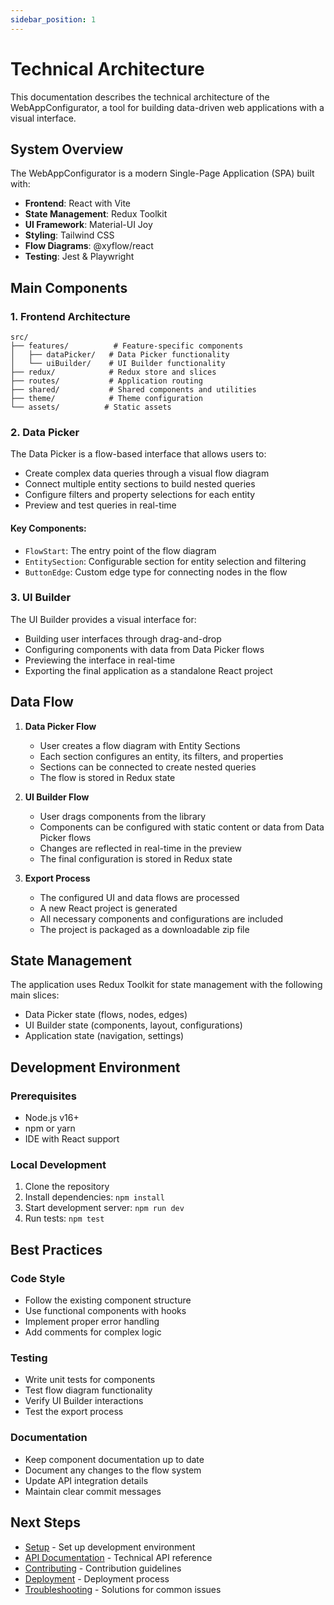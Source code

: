 ```yaml
---
sidebar_position: 1
---
```


# Technical Architecture

This documentation describes the technical architecture of the WebAppConfigurator, a tool for building data-driven web applications with a visual interface.

## System Overview

The WebAppConfigurator is a modern Single-Page Application (SPA) built with:

- **Frontend**: React with Vite
- **State Management**: Redux Toolkit
- **UI Framework**: Material-UI Joy
- **Styling**: Tailwind CSS
- **Flow Diagrams**: @xyflow/react
- **Testing**: Jest & Playwright

## Main Components

### 1. Frontend Architecture

```
src/
├── features/          # Feature-specific components
│   ├── dataPicker/   # Data Picker functionality
│   └── uiBuilder/    # UI Builder functionality
├── redux/            # Redux store and slices
├── routes/           # Application routing
├── shared/           # Shared components and utilities
├── theme/            # Theme configuration
└── assets/          # Static assets
```

### 2. Data Picker

The Data Picker is a flow-based interface that allows users to:

- Create complex data queries through a visual flow diagram
- Connect multiple entity sections to build nested queries
- Configure filters and property selections for each entity
- Preview and test queries in real-time

#### Key Components:

- `FlowStart`: The entry point of the flow diagram
- `EntitySection`: Configurable section for entity selection and filtering
- `ButtonEdge`: Custom edge type for connecting nodes in the flow

### 3. UI Builder

The UI Builder provides a visual interface for:

- Building user interfaces through drag-and-drop
- Configuring components with data from Data Picker flows
- Previewing the interface in real-time
- Exporting the final application as a standalone React project

## Data Flow

1. **Data Picker Flow**

   - User creates a flow diagram with Entity Sections
   - Each section configures an entity, its filters, and properties
   - Sections can be connected to create nested queries
   - The flow is stored in Redux state

2. **UI Builder Flow**

   - User drags components from the library
   - Components can be configured with static content or data from Data Picker flows
   - Changes are reflected in real-time in the preview
   - The final configuration is stored in Redux state

3. **Export Process**
   - The configured UI and data flows are processed
   - A new React project is generated
   - All necessary components and configurations are included
   - The project is packaged as a downloadable zip file

## State Management

The application uses Redux Toolkit for state management with the following main slices:

- Data Picker state (flows, nodes, edges)
- UI Builder state (components, layout, configurations)
- Application state (navigation, settings)

## Development Environment

### Prerequisites

- Node.js v16+
- npm or yarn
- IDE with React support

### Local Development

1. Clone the repository
2. Install dependencies: `npm install`
3. Start development server: `npm run dev`
4. Run tests: `npm test`

## Best Practices

### Code Style

- Follow the existing component structure
- Use functional components with hooks
- Implement proper error handling
- Add comments for complex logic

### Testing

- Write unit tests for components
- Test flow diagram functionality
- Verify UI Builder interactions
- Test the export process

### Documentation

- Keep component documentation up to date
- Document any changes to the flow system
- Update API integration details
- Maintain clear commit messages

## Next Steps

- [Setup](setup) - Set up development environment
- [API Documentation](api-documentation) - Technical API reference
- [Contributing](contributing) - Contribution guidelines
- [Deployment](deployment) - Deployment process
- [Troubleshooting](troubleshooting) - Solutions for common issues

